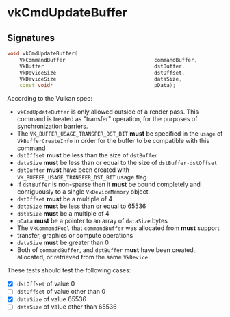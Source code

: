 # vkCmdUpdateBuffer

## Signatures
```c++
void vkCmdUpdateBuffer(
    VkCommandBuffer                             commandBuffer,
    VkBuffer                                    dstBuffer,
    VkDeviceSize                                dstOffset,
    VkDeviceSize                                dataSize,
    const void*                                 pData);
```

According to the Vulkan spec:
- `vkCmdUpdateBuffer` is only allowed outside of a render pass. This command is
  treated as "transfer" operation, for the purposes of synchronization barriers.
- The `VK_BUFFER_USAGE_TRANSFER_DST_BIT` **must** be specified in the `usage`
  of `VkBufferCreateInfo` in order for the buffer to be compatible with this
  command
- `dstOffset` **must** be less than the size of `dstBuffer`
- `dataSize` **must** be less than or equal to the size of `dstBuffer-dstOffset`
- `dstBuffer` **must** have been created with `VK_BUFFER_USAGE_TRANSFER_DST_BIT`
  usage flag
- If `dstBuffer` is non-sparse then it **must** be bound completely and
  contiguously to a single `VkDeviceMemory` object
- `dstOffset` **must** be a multiple of 4
- `dataSize` **must** be less than or equal to 65536
- `dstaSize` **must** be a multiple of 4
- `pData` **must** be a pointer to an array of `dataSize` bytes
- The `VkCommandPool` that `commandBuffer` was allocated from **must** support
- transfer, graphics or compute operations
- `dataSize` **must** be greater than 0
- Both of `commandBuffer`, and `dstBuffer` **must** have been created,
  allocated, or retrieved from the same `VkDevice`


These tests should test the following cases:
- [x] `dstOffset` of value 0
- [ ] `dstOffset` of value other than 0
- [x] `dataSize` of value 65536
- [ ] `dataSize` of value other than 65536
